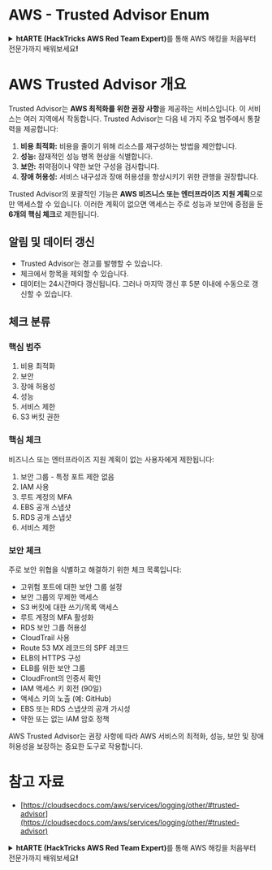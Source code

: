 # AWS - Trusted Advisor Enum

<details>

<summary><strong>htARTE (HackTricks AWS Red Team Expert)</strong>를 통해 AWS 해킹을 처음부터 전문가까지 배워보세요<strong>!</strong></summary>

HackTricks를 지원하는 다른 방법:

* HackTricks에서 **회사 광고를 보거나 HackTricks를 PDF로 다운로드**하려면 [**SUBSCRIPTION PLANS**](https://github.com/sponsors/carlospolop)를 확인하세요!
* [**공식 PEASS & HackTricks 스웨그**](https://peass.creator-spring.com)를 얻으세요.
* 독점적인 [**NFTs**](https://opensea.io/collection/the-peass-family) 컬렉션인 [**The PEASS Family**](https://opensea.io/collection/the-peass-family)를 발견하세요.
* 💬 [**Discord 그룹**](https://discord.gg/hRep4RUj7f) 또는 [**텔레그램 그룹**](https://t.me/peass)에 **참여**하거나 **Twitter** 🐦 [**@hacktricks_live**](https://twitter.com/hacktricks_live)를 **팔로우**하세요.
* **HackTricks**와 **HackTricks Cloud** github 저장소에 PR을 제출하여 여러분의 해킹 기법을 공유하세요.

</details>

# AWS Trusted Advisor 개요

Trusted Advisor는 **AWS 최적화를 위한 권장 사항**을 제공하는 서비스입니다. 이 서비스는 여러 지역에서 작동합니다. Trusted Advisor는 다음 네 가지 주요 범주에서 통찰력을 제공합니다:

1. **비용 최적화:** 비용을 줄이기 위해 리소스를 재구성하는 방법을 제안합니다.
2. **성능:** 잠재적인 성능 병목 현상을 식별합니다.
3. **보안:** 취약점이나 약한 보안 구성을 검사합니다.
4. **장애 허용성:** 서비스 내구성과 장애 허용성을 향상시키기 위한 관행을 권장합니다.

Trusted Advisor의 포괄적인 기능은 **AWS 비즈니스 또는 엔터프라이즈 지원 계획**으로만 액세스할 수 있습니다. 이러한 계획이 없으면 액세스는 주로 성능과 보안에 중점을 둔 **6개의 핵심 체크**로 제한됩니다.

## 알림 및 데이터 갱신

- Trusted Advisor는 경고를 발행할 수 있습니다.
- 체크에서 항목을 제외할 수 있습니다.
- 데이터는 24시간마다 갱신됩니다. 그러나 마지막 갱신 후 5분 이내에 수동으로 갱신할 수 있습니다.

## **체크 분류**

### 핵심 범주

1. 비용 최적화
2. 보안
3. 장애 허용성
4. 성능
5. 서비스 제한
6. S3 버킷 권한

### 핵심 체크

비즈니스 또는 엔터프라이즈 지원 계획이 없는 사용자에게 제한됩니다:

1. 보안 그룹 - 특정 포트 제한 없음
2. IAM 사용
3. 루트 계정의 MFA
4. EBS 공개 스냅샷
5. RDS 공개 스냅샷
6. 서비스 제한

### 보안 체크

주로 보안 위협을 식별하고 해결하기 위한 체크 목록입니다:

- 고위험 포트에 대한 보안 그룹 설정
- 보안 그룹의 무제한 액세스
- S3 버킷에 대한 쓰기/목록 액세스
- 루트 계정의 MFA 활성화
- RDS 보안 그룹 허용성
- CloudTrail 사용
- Route 53 MX 레코드의 SPF 레코드
- ELB의 HTTPS 구성
- ELB를 위한 보안 그룹
- CloudFront의 인증서 확인
- IAM 액세스 키 회전 (90일)
- 액세스 키의 노출 (예: GitHub)
- EBS 또는 RDS 스냅샷의 공개 가시성
- 약한 또는 없는 IAM 암호 정책

AWS Trusted Advisor는 권장 사항에 따라 AWS 서비스의 최적화, 성능, 보안 및 장애 허용성을 보장하는 중요한 도구로 작용합니다.


# **참고 자료**

* [https://cloudsecdocs.com/aws/services/logging/other/#trusted-advisor](https://cloudsecdocs.com/aws/services/logging/other/#trusted-advisor)

<details>

<summary><strong>htARTE (HackTricks AWS Red Team Expert)</strong>를 통해 AWS 해킹을 처음부터 전문가까지 배워보세요<strong>!</strong></summary>

HackTricks를 지원하는 다른 방법:

* HackTricks에서 **회사 광고를 보거나 HackTricks를 PDF로 다운로드**하려면 [**SUBSCRIPTION PLANS**](https://github.com/sponsors/carlospolop)를 확인하세요!
* [**공식 PEASS & HackTricks 스웨그**](https://peass.creator-spring.com)를 얻으세요.
* 독점적인 [**NFTs**](https://opensea.io/collection/the-peass-family) 컬렉션인 [**The PEASS Family**](https://opensea.io/collection/the-peass-family)를 발견하세요.
* 💬 [**Discord 그룹**](https://discord.gg/hRep4RUj7f) 또는 [**텔레그램 그룹**](https://t.me/peass)에 **참여**하거나 **Twitter** 🐦 [**@hacktricks_live**](https://twitter.com/hacktricks_live)를 **팔로우**하세요.
* **HackTricks**와 **HackTricks Cloud** github 저장소에 PR을 제출하여 여러분의 해킹 기법을 공유하세요.

</details>

